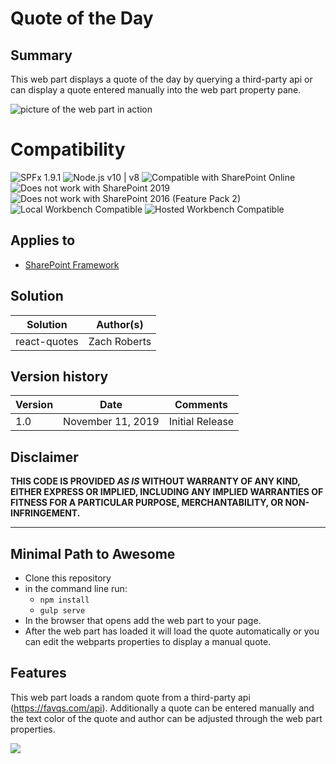 # Quote of the Day

## Summary

This web part displays a quote of the day by querying a third-party api or can display a quote entered manually into the web part property pane.

![picture of the web part in action](./assets/react-quotes-sample.png)


# Compatibility

![SPFx 1.9.1](https://img.shields.io/badge/SPFx-1.9.1-green.svg) 
![Node.js v10 | v8](https://img.shields.io/badge/Node.js-v10%20%7C%20v8-green.svg) 
![Compatible with SharePoint Online](https://img.shields.io/badge/SharePoint%20Online-Compatible-green.svg)
![Does not work with SharePoint 2019](https://img.shields.io/badge/SharePoint%20Server%202019-Incompatible-red.svg)
![Does not work with SharePoint 2016 (Feature Pack 2)](https://img.shields.io/badge/SharePoint%20Server%202016%20(Feature%20Pack%202)-Incompatible-red.svg "SharePoint Server 2016 Feature Pack 2 requires SPFx 1.1")
![Local Workbench Compatible](https://img.shields.io/badge/Local%20Workbench-Compatible-green.svg)
![Hosted Workbench Compatible](https://img.shields.io/badge/Hosted%20Workbench-Compatible-green.svg)

## Applies to

* [SharePoint Framework](https://docs.microsoft.com/sharepoint/dev/spfx/sharepoint-framework-overview)

## Solution

Solution|Author(s)
--------|---------
react-quotes | Zach Roberts

## Version history

Version|Date|Comments
-------|----|--------
1.0| November 11, 2019| Initial Release

## Disclaimer

**THIS CODE IS PROVIDED *AS IS* WITHOUT WARRANTY OF ANY KIND, EITHER EXPRESS OR IMPLIED, INCLUDING ANY IMPLIED WARRANTIES OF FITNESS FOR A PARTICULAR PURPOSE, MERCHANTABILITY, OR NON-INFRINGEMENT.**

---

## Minimal Path to Awesome

* Clone this repository
* in the command line run:
  * `npm install`
  * `gulp serve`
* In the browser that opens add the web part to your page.
* After the web part has loaded it will load the quote automatically or you can edit the webparts properties to display a manual quote.

## Features

This web part loads a random quote from a third-party api (https://favqs.com/api). Additionally a quote can be entered manually and the text color of the quote and author can be adjusted through the web part properties.

<img src="https://telemetry.sharepointpnp.com/sp-dev-fx-webparts/samples/readme-template" />
